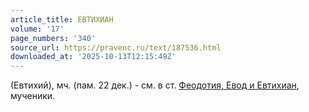 ```yaml
---
article_title: ЕВТИХИАН
volume: '17'
page_numbers: '340'
source_url: https://pravenc.ru/text/187536.html
downloaded_at: '2025-10-13T12:15:49Z'
---
```


(Евтихий), мч. (пам. 22 дек.) - см. в ст. [Феодотия, Евод и Евтихиан](<https://pravenc.ru/text/Феодотия  Евод и Евтихиан.html>), мученики.
